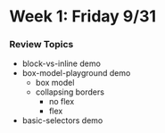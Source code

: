 # Week 1: Friday 9/31

### Review Topics

* block-vs-inline demo
* box-model-playground demo
  * box model
  * collapsing borders
    * no flex
    * flex
* basic-selectors demo



